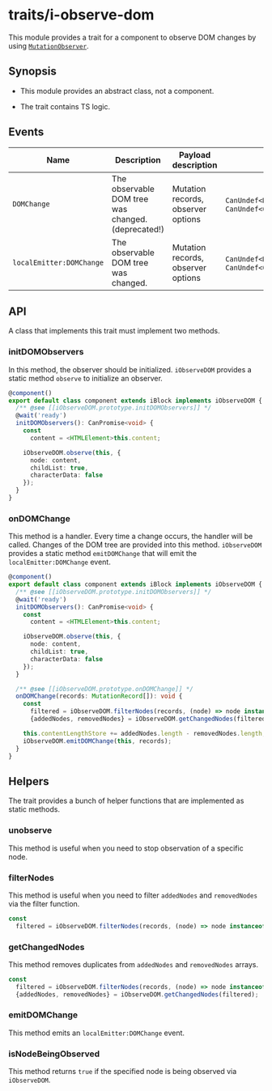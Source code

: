 # traits/i-observe-dom

This module provides a trait for a component to observe DOM changes by using [`MutationObserver`](https://developer.mozilla.org/en-US/docs/Web/API/MutationObserver).

## Synopsis

* This module provides an abstract class, not a component.

* The trait contains TS logic.

## Events

| Name                     | Description                                        | Payload description                | Payload                                                   |
| ------------------------ | -------------------------------------------------- | ---------------------------------- | --------------------------------------------------------- |
| `DOMChange`              | The observable DOM tree was changed. (deprecated!) | Mutation records, observer options | `CanUndef<MutationRecord[]>`, `CanUndef<ObserverOptions>` |
| `localEmitter:DOMChange` | The observable DOM tree was changed.               | Mutation records, observer options | `CanUndef<MutationRecord[]>`, `CanUndef<ObserverOptions>` |

## API

A class that implements this trait must implement two methods.

### initDOMObservers

In this method, the observer should be initialized. `iObserveDOM` provides a static method `observe` to initialize an observer.

```typescript
@component()
export default class component extends iBlock implements iObserveDOM {
  /** @see [[iObserveDOM.prototype.initDOMObservers]] */
  @wait('ready')
  initDOMObservers(): CanPromise<void> {
    const
      content = <HTMLElement>this.content;

    iObserveDOM.observe(this, {
      node: content,
      childList: true,
      characterData: false
    });
  }
}
```

### onDOMChange

This method is a handler. Every time a change occurs, the handler will be called. Changes of the DOM tree are provided into this method.
`iObserveDOM` provides a static method `emitDOMChange` that will emit the `localEmitter:DOMChange` event.

```typescript
@component()
export default class component extends iBlock implements iObserveDOM {
  /** @see [[iObserveDOM.prototype.initDOMObservers]] */
  @wait('ready')
  initDOMObservers(): CanPromise<void> {
    const
      content = <HTMLElement>this.content;

    iObserveDOM.observe(this, {
      node: content,
      childList: true,
      characterData: false
    });
  }

  /** @see [[iObserveDOM.prototype.onDOMChange]] */
  onDOMChange(records: MutationRecord[]): void {
    const
      filtered = iObserveDOM.filterNodes(records, (node) => node instanceof HTMLElement),
      {addedNodes, removedNodes} = iObserveDOM.getChangedNodes(filtered);

    this.contentLengthStore += addedNodes.length - removedNodes.length;
    iObserveDOM.emitDOMChange(this, records);
  }
}
```

## Helpers

The trait provides a bunch of helper functions that are implemented as static methods.

### unobserve

This method is useful when you need to stop observation of a specific node.

### filterNodes

This method is useful when you need to filter `addedNodes` and `removedNodes` via the filter function.

```typescript
const
  filtered = iObserveDOM.filterNodes(records, (node) => node instanceof HTMLElement)
```

### getChangedNodes

This method removes duplicates from `addedNodes` and `removedNodes` arrays.

```typescript
const
  filtered = iObserveDOM.filterNodes(records, (node) => node instanceof HTMLElement),
  {addedNodes, removedNodes} = iObserveDOM.getChangedNodes(filtered);
```

### emitDOMChange

This method emits an `localEmitter:DOMChange` event.

### isNodeBeingObserved

This method returns `true` if the specified node is being observed via `iObserveDOM`.
